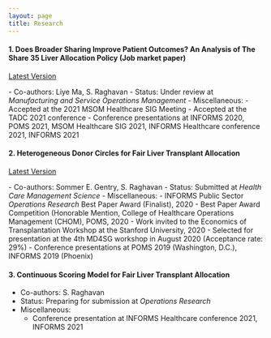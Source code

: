 ```yaml
---
layout: page
title: Research
---
```


#### 1. Does Broader Sharing Improve Patient Outcomes? An Analysis of The Share 35 Liver Allocation Policy (Job market paper)

<p><a target="_blank" href="{{ '/public/Job_Mkt_paper.pdf' | relative_url }}"> Latest Version </a> </p>
- Co-authors: Liye Ma, S. Raghavan
- Status: Under review at <em>Manufacturing and Service Operations Management</em>
- Miscellaneous:
  - Accepted at the 2021 MSOM Healthcare SIG Meeting
  - Accepted at the TADC 2021 conference
  - Conference presentations at INFORMS 2020, POMS 2021, MSOM Healthcare SIG 2021, INFORMS Healthcare conference 2021, INFORMS 2021

#### 2. Heterogeneous Donor Circles for Fair Liver Transplant Allocation

<p><a target="_blank" href="{{ '/public/Fair_Liver_Transplant_Allocation.pdf' | relative_url }}"> Latest Version </a> </p>
- Co-authors: Sommer E. Gentry, S. Raghavan
- Status: Submitted at <em>Health Care Management Science</em>
- Miscellaneous:
  - INFORMS Public Sector <em>Operations Research</em> Best Paper Award (Finalist), 2020
  - Best Paper Award Competition (Honorable Mention, College of Healthcare Operations Management (CHOM), POMS, 2020
  - Work invited to the Economics of Transplantation Workshop at the Stanford University, 2020
  - Selected for presentation at the 4th MD4SG workshop in August 2020 (Acceptance rate: 29%)
  - Conference presentations at POMS 2019 (Washington, D.C.), INFORMS 2019 (Phoenix)

#### 3. Continuous Scoring Model for Fair Liver Transplant Allocation

- Co-authors: S. Raghavan
- Status: Preparing for submission at <em>Operations Research</em>
- Miscellaneous:
  - Conference presentation at INFORMS Healthcare conference 2021, INFORMS 2021
